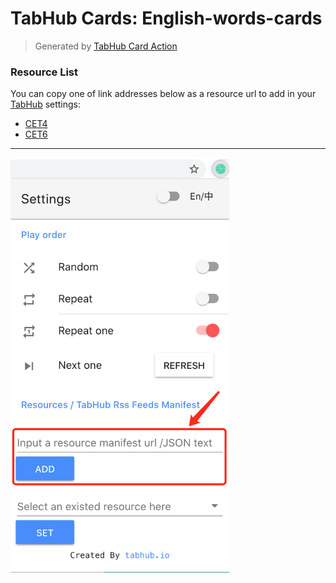 # TabHub Cards: English-words-cards

> Generated by [TabHub Card Action](https://github.com/tabhub/tabhub-card-action)

### Resource List


You can copy one of link addresses below as a resource url to add in your [TabHub](https://tabhub.io) settings:


 - [CET4](https://raw.githubusercontent.com/tabhub/English-words-cards/main/CET4/manifest.json)
 - [CET6](https://raw.githubusercontent.com/tabhub/English-words-cards/main/CET6/manifest.json)

---


<img src=https://raw.githubusercontent.com/image-store/github/master/add-tabhub-resource-url.png width=350>
